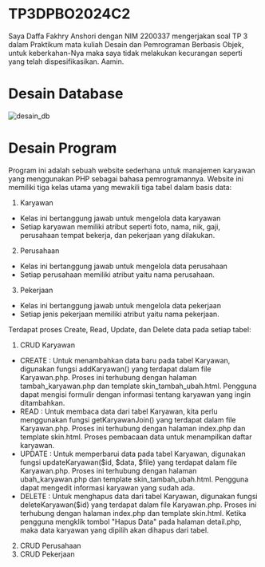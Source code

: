 # TP3DPBO2024C2

Saya Daffa Fakhry Anshori dengan NIM 2200337 mengerjakan soal TP 3 dalam Praktikum mata kuliah Desain dan Pemrograman 
Berbasis Objek, untuk keberkahan-Nya maka saya tidak melakukan kecurangan seperti yang telah dispesifikasikan. Aamin.

# Desain Database
![desain_db](https://github.com/daffahag123/TP3DPBO2024C2/assets/135239333/2a67c692-0592-4c27-95c3-a51c68b5cc92)

# Desain Program
Program ini adalah sebuah website sederhana untuk manajemen karyawan yang menggunakan PHP sebagai bahasa pemrogramannya. Website ini memiliki tiga kelas utama yang mewakili tiga tabel dalam basis data:
1. Karyawan
- Kelas ini bertanggung jawab untuk mengelola data karyawan
- Setiap karyawan memiliki atribut seperti foto, nama, nik, gaji, perusahaan tempat bekerja, dan pekerjaan yang dilakukan.
2. Perusahaan
- Kelas ini bertanggung jawab untuk mengelola data perusahaan
- Setiap perusahaan memiliki atribut yaitu nama perusahaan.
3. Pekerjaan
- Kelas ini bertanggung jawab untuk mengelola data pekerjaan
- Setiap jenis pekerjaan memiliki atribut yaitu nama pekerjaan.

Terdapat proses Create, Read, Update, dan Delete data pada setiap tabel:
1. CRUD Karyawan
- CREATE : Untuk menambahkan data baru pada tabel Karyawan, digunakan fungsi addKaryawan() yang terdapat dalam file Karyawan.php. Proses ini terhubung dengan halaman tambah_karyawan.php dan template skin_tambah_ubah.html. Pengguna dapat mengisi formulir dengan informasi tentang karyawan yang ingin ditambahkan.
- READ : Untuk membaca data dari tabel Karyawan, kita perlu menggunakan fungsi getKaryawanJoin() yang terdapat dalam file Karyawan.php. Proses ini terhubung dengan halaman index.php dan template skin.html. Proses pembacaan data untuk menampilkan daftar karyawan.
- UPDATE : Untuk memperbarui data pada tabel Karyawan, digunakan fungsi updateKaryawan($id, $data, $file) yang terdapat dalam file Karyawan.php. Proses ini terhubung dengan halaman ubah_karyawan.php dan template skin_tambah_ubah.html. Pengguna dapat mengedit informasi karyawan yang sudah ada.
- DELETE : Untuk menghapus data dari tabel Karyawan, digunakan fungsi deleteKaryawan($id) yang terdapat dalam file Karyawan.php. Proses ini terhubung dengan halaman index.php dan template skin.html. Ketika pengguna mengklik tombol "Hapus Data" pada halaman detail.php, maka data karyawan yang dipilih akan dihapus dari tabel.
  
2. CRUD Perusahaan
3. CRUD Pekerjaan

